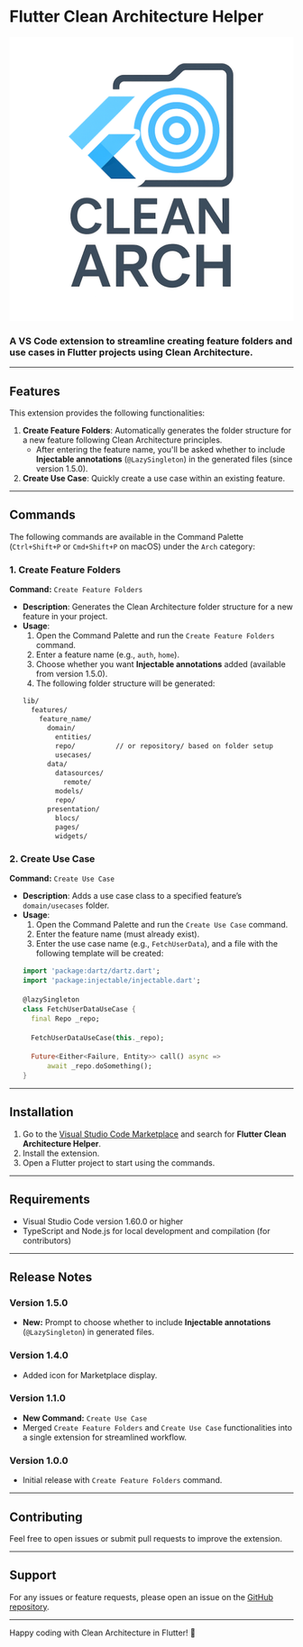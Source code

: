 # Flutter Clean Architecture Helper

![Extension Icon](icon.png)

### A VS Code extension to streamline creating feature folders and use cases in Flutter projects using Clean Architecture.

---

## Features

This extension provides the following functionalities:

1. **Create Feature Folders**: Automatically generates the folder structure for a new feature following Clean Architecture principles.
    - After entering the feature name, you'll be asked whether to include **Injectable annotations** (`@LazySingleton`) in the generated files (since version 1.5.0).
2. **Create Use Case**: Quickly create a use case within an existing feature.

---

## Commands

The following commands are available in the Command Palette (`Ctrl+Shift+P` or `Cmd+Shift+P` on macOS) under the `Arch` category:

### 1. Create Feature Folders

**Command:** `Create Feature Folders`

- **Description**: Generates the Clean Architecture folder structure for a new feature in your project.
- **Usage**:
  1. Open the Command Palette and run the `Create Feature Folders` command.
  2. Enter a feature name (e.g., `auth`, `home`).
  3. Choose whether you want **Injectable annotations** added (available from version 1.5.0).
  4. The following folder structure will be generated:
    ```
    lib/
      features/
        feature_name/
          domain/
            entities/
            repo/          // or repository/ based on folder setup
            usecases/
          data/
            datasources/
              remote/
            models/
            repo/
          presentation/
            blocs/
            pages/
            widgets/
    ```

### 2. Create Use Case

**Command:** `Create Use Case`

- **Description**: Adds a use case class to a specified feature’s `domain/usecases` folder.
- **Usage**:
  1. Open the Command Palette and run the `Create Use Case` command.
  2. Enter the feature name (must already exist).
  3. Enter the use case name (e.g., `FetchUserData`), and a file with the following template will be created:
    ```dart
    import 'package:dartz/dartz.dart';
    import 'package:injectable/injectable.dart';

    @lazySingleton
    class FetchUserDataUseCase {
      final Repo _repo;

      FetchUserDataUseCase(this._repo);

      Future<Either<Failure, Entity>> call() async =>
          await _repo.doSomething();
    }
    ```

---

## Installation

1. Go to the [Visual Studio Code Marketplace](https://marketplace.visualstudio.com/) and search for **Flutter Clean Architecture Helper**.
2. Install the extension.
3. Open a Flutter project to start using the commands.

---

## Requirements

- Visual Studio Code version 1.60.0 or higher
- TypeScript and Node.js for local development and compilation (for contributors)

---

## Release Notes

### Version 1.5.0
- **New:** Prompt to choose whether to include **Injectable annotations** (`@LazySingleton`) in generated files.

### Version 1.4.0
- Added icon for Marketplace display.

### Version 1.1.0
- **New Command:** `Create Use Case`
- Merged `Create Feature Folders` and `Create Use Case` functionalities into a single extension for streamlined workflow.

### Version 1.0.0
- Initial release with `Create Feature Folders` command.

---

## Contributing

Feel free to open issues or submit pull requests to improve the extension.

---

## Support

For any issues or feature requests, please open an issue on the [GitHub repository](https://github.com/MHDN55/Flutter-clean-arch-feature).

---

Happy coding with Clean Architecture in Flutter! 🚀
